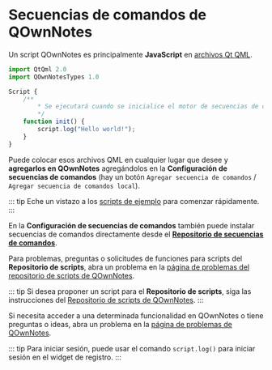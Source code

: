 # Secuencias de comandos de QOwnNotes

Un script QOwnNotes es principalmente **JavaScript** en [ archivos Qt QML](https://doc.qt.io/qt-5/qtqml-index.html).

```js
import QtQml 2.0
import QOwnNotesTypes 1.0

Script {
    /**
        * Se ejecutará cuando se inicialice el motor de secuencias de comandos.
        */
    function init() {
        script.log("Hello world!");
    }
}
```

Puede colocar esos archivos QML en cualquier lugar que desee y **agregarlos en QOwnNotes** agregándolos en la **Configuración de secuencias de comandos** (hay un botón `Agregar secuencia de comandos` / `Agregar secuencia de comandos local`).

::: tip
Eche un vistazo a los [scripts de ejemplo](https://github.com/pbek/QOwnNotes/blob/main/docs/scripting/examples) para comenzar rápidamente.
:::

En la **Configuración de secuencias de comandos** también puede instalar secuencias de comandos directamente desde el [**Repositorio de secuencias de comandos**](https://github.com/qownnotes/scripts).

Para problemas, preguntas o solicitudes de funciones para scripts del **Repositorio de scripts**, abra un problema en la [página de problemas del repositorio de scripts de QOwnNotes](https://github.com/qownnotes/scripts/issues).

::: tip
Si desea proponer un script para el **Repositorio de scripts**, siga las instrucciones del [Repositorio de scripts de QOwnNotes](https://github.com/qownnotes/scripts).
:::

Si necesita acceder a una determinada funcionalidad en QOwnNotes o tiene preguntas o ideas, abra un problema en la [página de problemas de QOwnNotes](https://github.com/pbek/QOwnNotes/issues).

::: tip
Para iniciar sesión, puede usar el comando `script.log()` para iniciar sesión en el widget de registro.
:::